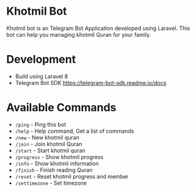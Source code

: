 # Khotmil Bot
Khotmil bot is an Telegram Bot Application developed using Laravel. This bot can help you managing khotmil Quran for your family.

# Development
- Build using Laravel 8
- Telegram Bot SDK https://telegram-bot-sdk.readme.io/docs

# Available Commands
- `/ping` - Ping this bot
- `/help` - Help command, Get a list of commands
- `/new` - New khotmil quran
- `/join` - Join khotmil Quran
- `/start` - Start khotmil quran
- `/progress` - Show khotmil progress
- `/info` - Show khotmil information
- `/finish` - Finish reading Quran
- `/reset` - Reset khotmil progress and member
- `/settimezone` - Set timezone
